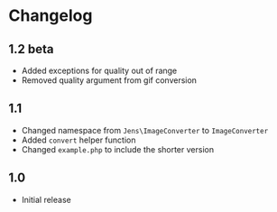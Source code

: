 # Changelog

## 1.2 beta

- Added exceptions for quality out of range
- Removed quality argument from gif conversion

## 1.1

- Changed namespace from `Jens\ImageConverter` to `ImageConverter`
- Added `convert` helper function
- Changed `example.php` to include the shorter version

## 1.0

- Initial release